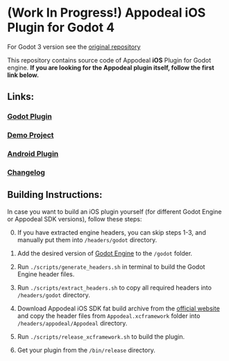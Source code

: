 # (Work In Progress!) Appodeal iOS Plugin for Godot 4
For Godot 3 version see the [original repository](https://github.com/DmitriiFeshchenko/godot-appodeal-ios-plugin)

This repository contains source code of Appodeal **iOS** Plugin for Godot engine.
**If you are looking for the Appodeal plugin itself, follow the first link below.**

## Links:

### [Godot Plugin](https://github.com/virtualplaynl/godot-4-appodeal-editor-plugin)

### [Demo Project](https://github.com/virtualplaynl/godot-4-appodeal-demo-project)

### [Android Plugin](https://github.com/virtualplaynl/godot-4-appodeal-android-plugin)

### [Changelog](CHANGELOG.md)

## Building Instructions:

In case you want to build an iOS plugin yourself (for different Godot Engine or Appodeal SDK versions),
follow these steps:

0. If you have extracted engine headers, you can skip steps 1-3, and manually put them into `/headers/godot` directory.

1. Add the desired version of [Godot Engine](https://github.com/godotengine/godot) to the `/godot` folder.

2. Run `./scripts/generate_headers.sh` in terminal to build the Godot Engine header files.

3. Run `./scripts/extract_headers.sh` to copy all required headers into `/headers/godot` directory.

4. Download Appodeal iOS SDK fat build archive from the [official website](https://docs.appodeal.com/ios/get-started) and copy the header files
from `Appodeal.xcframework` folder into `/headers/appodeal/Appodeal` directory.

5. Run `./scripts/release_xcframework.sh` to build the plugin.

6. Get your plugin from the `/bin/release` directory.
